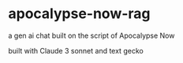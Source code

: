 # apocalypse-now-rag
a gen ai chat built on the script of Apocalypse Now

built with Claude 3 sonnet and text gecko 
